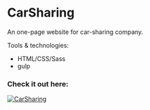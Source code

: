 # CarSharing

An one-page website for car-sharing company.

Tools & technologies:
* HTML/CSS/Sass
* gulp

### Check it out here:

<a href="https://adamptk.github.io/car_sharing/car_sharing/"><img src="BestShop/assets/BestShop.png" alt="CarSharing" /></a>
